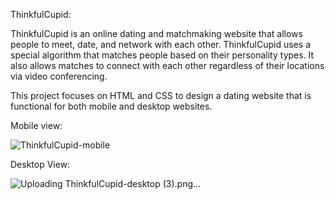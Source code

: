 ThinkfulCupid:

ThinkfulCupid is an online dating and matchmaking website that allows people to meet, date, and network with each other. ThinkfulCupid uses a special algorithm that matches people based on their personality types. It also allows matches to connect with each other regardless of their locations via video conferencing.

This project focuses on HTML and CSS to design a dating website that is functional for both mobile and desktop websites.

Mobile view:

![ThinkfulCupid-mobile](https://user-images.githubusercontent.com/98443655/176832941-508a7068-c381-47c0-8099-45f547114f22.png)

Desktop View: 

![Uploading ThinkfulCupid-desktop (3).png…]()
